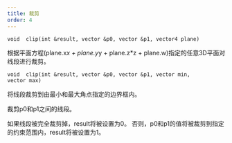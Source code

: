 ```yaml
---
title: 裁剪
order: 4
---
```

`void  clip(int &result, vector &p0, vector &p1, vector4 plane)`

根据平面方程(plane.x*x + plane.y*y + plane.z*z + plane.w)指定的任意3D平面对线段进行裁剪。

`void  clip(int &result, vector &p0, vector &p1, vector min, vector max)`

将线段裁剪到由最小和最大角点指定的边界框内。

裁剪p0和p1之间的线段。

如果线段被完全裁剪掉，result将被设置为0。
否则，p0和p1的值将被裁剪到指定的约束范围内，result将被设置为1。